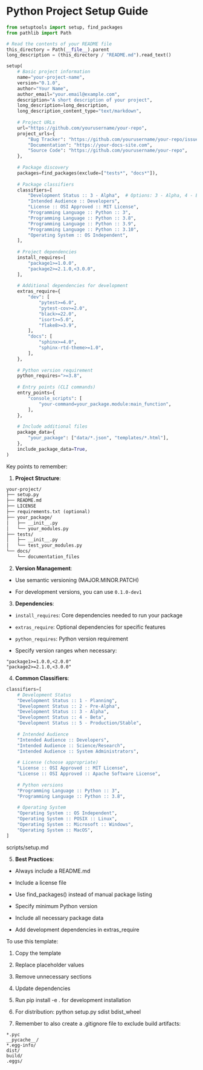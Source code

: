 # Python Project Setup Guide

``` python
from setuptools import setup, find_packages
from pathlib import Path

# Read the contents of your README file
this_directory = Path(__file__).parent
long_description = (this_directory / "README.md").read_text()

setup(
    # Basic project information
    name="your-project-name",
    version="0.1.0",
    author="Your Name",
    author_email="your.email@example.com",
    description="A short description of your project",
    long_description=long_description,
    long_description_content_type="text/markdown",
    
    # Project URLs
    url="https://github.com/yourusername/your-repo",
    project_urls={
        "Bug Tracker": "https://github.com/yourusername/your-repo/issues",
        "Documentation": "https://your-docs-site.com",
        "Source Code": "https://github.com/yourusername/your-repo",
    },
    
    # Package discovery
    packages=find_packages(exclude=["tests*", "docs*"]),
    
    # Package classifiers
    classifiers=[
        "Development Status :: 3 - Alpha",  # Options: 3 - Alpha, 4 - Beta, 5 - Production/Stable
        "Intended Audience :: Developers",
        "License :: OSI Approved :: MIT License",
        "Programming Language :: Python :: 3",
        "Programming Language :: Python :: 3.8",
        "Programming Language :: Python :: 3.9",
        "Programming Language :: Python :: 3.10",
        "Operating System :: OS Independent",
    ],
    
    # Project dependencies
    install_requires=[
        "package1>=1.0.0",
        "package2>=2.1.0,<3.0.0",
    ],
    
    # Additional dependencies for development
    extras_require={
        "dev": [
            "pytest>=6.0",
            "pytest-cov>=2.0",
            "black>=22.0",
            "isort>=5.0",
            "flake8>=3.9",
        ],
        "docs": [
            "sphinx>=4.0",
            "sphinx-rtd-theme>=1.0",
        ],
    },
    
    # Python version requirement
    python_requires=">=3.8",
    
    # Entry points (CLI commands)
    entry_points={
        "console_scripts": [
            "your-command=your_package.module:main_function",
        ],
    },
    
    # Include additional files
    package_data={
        "your_package": ["data/*.json", "templates/*.html"],
    },
    include_package_data=True,
)
```

Key points to remember:

1. **Project Structure**:

```scripts/setup.md
your-project/
├── setup.py
├── README.md
├── LICENSE
├── requirements.txt (optional)
├── your_package/
│   ├── __init__.py
│   └── your_modules.py
├── tests/
│   ├── __init__.py
│   └── test_your_modules.py
└── docs/
    └── documentation_files
```
2. **Version Management**:

- Use semantic versioning (MAJOR.MINOR.PATCH)

- For development versions, you can use `0.1.0-dev1`


3. **Dependencies**:

- `install_requires`: Core dependencies needed to run your package

- `extras_require`: Optional dependencies for specific features

- `python_requires`: Python version requirement 

- Specify version ranges when necessary:

```
"package1>=1.0.0,<2.0.0"
"package2>=2.1.0,<3.0.0"
```


4. **Common Classifiers**:
```python
classifiers=[
    # Development Status
    "Development Status :: 1 - Planning",
    "Development Status :: 2 - Pre-Alpha",
    "Development Status :: 3 - Alpha",
    "Development Status :: 4 - Beta",
    "Development Status :: 5 - Production/Stable",
    
    # Intended Audience
    "Intended Audience :: Developers",
    "Intended Audience :: Science/Research",
    "Intended Audience :: System Administrators",
    
    # License (choose appropriate)
    "License :: OSI Approved :: MIT License",
    "License :: OSI Approved :: Apache Software License",
    
    # Python versions
    "Programming Language :: Python :: 3",
    "Programming Language :: Python :: 3.8",
    
    # Operating System
    "Operating System :: OS Independent",
    "Operating System :: POSIX :: Linux",
    "Operating System :: Microsoft :: Windows",
    "Operating System :: MacOS",
]
```
scripts/setup.md 


5. **Best Practices**:


- Always include a README.md

- Include a license file

- Use find_packages() instead of manual package listing

- Specify minimum Python version

- Include all necessary package data

- Add development dependencies in extras_require

To use this template:

1. Copy the template

2. Replace placeholder values

3. Remove unnecessary sections

4. Update dependencies

5. Run pip install -e . for development installation

6. For distribution: python setup.py sdist bdist_wheel

7. Remember to also create a .gitignore file to exclude build artifacts:

```
*.pyc
__pycache__/
*.egg-info/
dist/
build/
.eggs/
```

